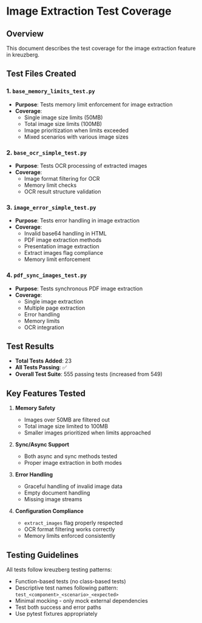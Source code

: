 # Image Extraction Test Coverage

## Overview

This document describes the test coverage for the image extraction feature in kreuzberg.

## Test Files Created

### 1. `base_memory_limits_test.py`

- **Purpose**: Tests memory limit enforcement for image extraction
- **Coverage**:
    - Single image size limits (50MB)
    - Total image size limits (100MB)
    - Image prioritization when limits exceeded
    - Mixed scenarios with various image sizes

### 2. `base_ocr_simple_test.py`

- **Purpose**: Tests OCR processing of extracted images
- **Coverage**:
    - Image format filtering for OCR
    - Memory limit checks
    - OCR result structure validation

### 3. `image_error_simple_test.py`

- **Purpose**: Tests error handling in image extraction
- **Coverage**:
    - Invalid base64 handling in HTML
    - PDF image extraction methods
    - Presentation image extraction
    - Extract images flag compliance
    - Memory limit enforcement

### 4. `pdf_sync_images_test.py`

- **Purpose**: Tests synchronous PDF image extraction
- **Coverage**:
    - Single image extraction
    - Multiple page extraction
    - Error handling
    - Memory limits
    - OCR integration

## Test Results

- **Total Tests Added**: 23
- **All Tests Passing**: ✅
- **Overall Test Suite**: 555 passing tests (increased from 549)

## Key Features Tested

1. **Memory Safety**

    - Images over 50MB are filtered out
    - Total image size limited to 100MB
    - Smaller images prioritized when limits approached

1. **Sync/Async Support**

    - Both async and sync methods tested
    - Proper image extraction in both modes

1. **Error Handling**

    - Graceful handling of invalid image data
    - Empty document handling
    - Missing image streams

1. **Configuration Compliance**

    - `extract_images` flag properly respected
    - OCR format filtering works correctly
    - Memory limits enforced consistently

## Testing Guidelines

All tests follow kreuzberg testing patterns:

- Function-based tests (no class-based tests)
- Descriptive test names following pattern: `test_<component>_<scenario>_<expected>`
- Minimal mocking - only mock external dependencies
- Test both success and error paths
- Use pytest fixtures appropriately
